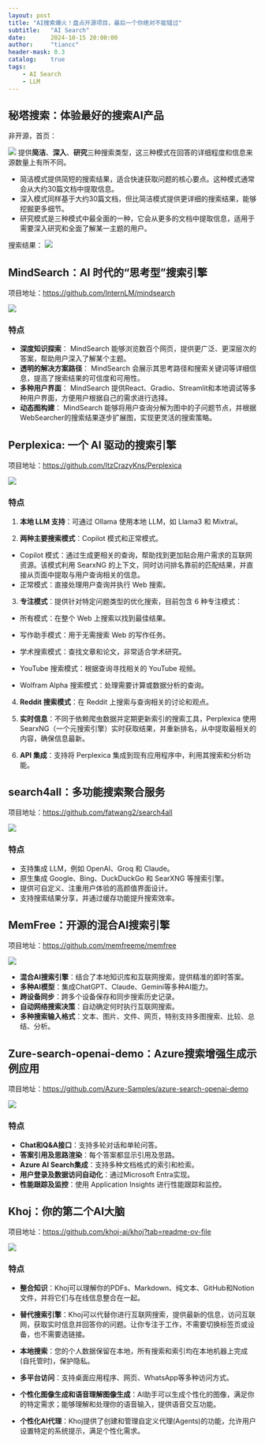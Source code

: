 ```yaml
---
layout: post
title: "AI搜索爆火！盘点开源项目，最后一个你绝对不能错过"
subtitle:   "AI Search"
date:       2024-10-15 20:00:00
author:     "tiancc"
header-mask: 0.3
catalog:    true
tags:
    - AI Search
    - LLM
---
```

## 秘塔搜索：体验最好的搜索AI产品
非开源，首页：

![](/img/aisearch/mita.png)
提供**简洁**、**深入**、**研究**三种搜索类型，这三种模式在回答的详细程度和信息来源数量上有所不同。
- 简洁模式提供简短的搜索结果，适合快速获取问题的核心要点。这种模式通常会从大约30篇文档中提取信息。
- 深入模式同样基于大约30篇文档，但比简洁模式提供更详细的搜索结果，能够挖掘更多细节。
- 研究模式是三种模式中最全面的一种，它会从更多的文档中提取信息，适用于需要深入研究和全面了解某一主题的用户。

搜索结果：
![](/img/aisearch/mita-result.png)


## MindSearch：AI 时代的“思考型”搜索引擎
项目地址：https://github.com/InternLM/mindsearch

![](/img/aisearch/mindsearch.png)

### 特点
- **深度知识探索**： MindSearch 能够浏览数百个网页，提供更广泛、更深层次的答案，帮助用户深入了解某个主题。
- **透明的解决方案路径**： MindSearch 会展示其思考路径和搜索关键词等详细信息，提高了搜索结果的可信度和可用性。
- **多种用户界面**： MindSearch 提供React、Gradio、Streamlit和本地调试等多种用户界面，方便用户根据自己的需求进行选择。
- **动态图构建**： MindSearch 能够将用户查询分解为图中的子问题节点，并根据WebSearcher的搜索结果逐步扩展图，实现更灵活的搜索策略。


## Perplexica: 一个 AI 驱动的搜索引擎 
项目地址：https://github.com/ItzCrazyKns/Perplexica

![](/img/aisearch/perplexica.png)
### 特点
1. **本地 LLM 支持**：可通过 Ollama 使用本地 LLM，如 Llama3 和 Mixtral。

2. **两种主要搜索模式**：Copilot 模式和正常模式。

- Copilot 模式：通过生成更相关的查询，帮助找到更加贴合用户需求的互联网资源。该模式利用 SearxNG 的上下文，同时访问排名靠前的匹配结果，并直接从页面中提取与用户查询相关的信息。
- 正常模式：直接处理用户查询并执行 Web 搜索。
3. **专注模式**：提供针对特定问题类型的优化搜索，目前包含 6 种专注模式：

- 所有模式：在整个 Web 上搜索以找到最佳结果。

- 写作助手模式：用于无需搜索 Web 的写作任务。

- 学术搜索模式：查找文章和论文，非常适合学术研究。

- YouTube 搜索模式：根据查询寻找相关的 YouTube 视频。

- Wolfram Alpha 搜索模式：处理需要计算或数据分析的查询。

4. **Reddit 搜索模式**：在 Reddit 上搜索与查询相关的讨论和观点。

5. **实时信息**：不同于依赖爬虫数据并定期更新索引的搜索工具，Perplexica 使用 SearxNG（一个元搜索引擎）实时获取结果，并重新排名，从中提取最相关的内容，确保信息最新。

6. **API 集成**：支持将 Perplexica 集成到现有应用程序中，利用其搜索和分析功能。

## search4all：多功能搜索聚合服务
项目地址：https://github.com/fatwang2/search4all

![](/img/aisearch/search4all.png)
### 特点
- 支持集成 LLM，例如 OpenAI、Groq 和 Claude。
- 原生集成 Google、Bing、DuckDuckGo 和 SearXNG 等搜索引擎。
- 提供可自定义、注重用户体验的高颜值界面设计。
- 支持搜索结果分享，并通过缓存功能提升搜索效率。


## MemFree：开源的混合AI搜索引擎
项目地址：https://github.com/memfreeme/memfree

![](/img/aisearch/memfree.png)

- **混合AI搜索引擎**：结合了本地知识库和互联网搜索，提供精准的即时答案。
- **多种AI模型**：集成ChatGPT、Claude、Gemini等多种AI能力。
- **跨设备同步**：跨多个设备保存和同步搜索历史记录。
- **自动网络搜索决策**：自动确定何时执行互联网搜索。
- **多种搜索输入格式**：文本、图片、文件、网页，特别支持多图搜索、比较、总结、分析。

## Zure-search-openai-demo：Azure搜索增强生成示例应用
项目地址：https://github.com/Azure-Samples/azure-search-openai-demo

![](/img/aisearch/azure.png)
### 特点
- **Chat和Q&A接口**：支持多轮对话和单轮问答。
- **答案引用及思路渲染**：每个答案都显示引用及思路。
- **Azure AI Search集成**：支持多种文档格式的索引和检索。
- **用户登录及数据访问自动化**：通过Microsoft Entra实现。
- **性能跟踪及监控**：使用 Application Insights 进行性能跟踪和监控。

## Khoj：你的第二个AI大脑
项目地址：https://github.com/khoj-ai/khoj?tab=readme-ov-file


![](/img/aisearch/khoj.png)

### 特点
- **整合知识**：Khoj可以理解你的PDFs、Markdown、纯文本、GitHub和Notion文件，并将它们与在线信息整合在一起。

- **替代搜索引擎**：Khoj可以代替你进行互联网搜索，提供最新的信息，访问互联网，获取实时信息并回答你的问题。让你专注于工作，不需要切换标签页或设备，也不需要选链接。
- **本地搜索**：您的个人数据保留在本地，所有搜索和索引均在本地机器上完成(自托管时)，保护隐私。
- **多平台访问**：支持桌面应用程序、网页、WhatsApp等多种访问方式。
- **个性化图像生成和语音理解图像生成**：AI助手可以生成个性化的图像，满足你的特定需求；能够理解和处理你的语音输入，提供语音交互功能。
- **个性化AI代理**：Khoj提供了创建和管理自定义代理(Agents)的功能，允许用户设置特定的系统提示，满足个性化需求。
